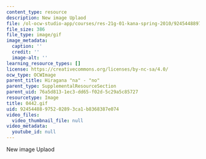 ```yaml
---
content_type: resource
description: New image Uplaod
file: /ol-ocw-studio-app/courses/res-21g-01-kana-spring-2010/92454488975202893ca1b8368387e074_0442.gif
file_size: 386
file_type: image/gif
image_metadata:
  caption: ''
  credit: ''
  image-alt: ''
learning_resource_types: []
license: https://creativecommons.org/licenses/by-nc-sa/4.0/
ocw_type: OCWImage
parent_title: Hiragana "na" - "no"
parent_type: SupplementalResourceSection
parent_uid: 76a5d813-1ec3-dd65-f02d-5c29a5c85727
resourcetype: Image
title: 0442.gif
uid: 92454488-9752-0289-3ca1-b8368387e074
video_files:
  video_thumbnail_file: null
video_metadata:
  youtube_id: null
---
```

New image Uplaod